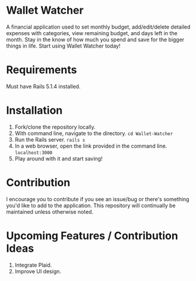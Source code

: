 # Wallet Watcher
A financial application used to set monthly budget, add/edit/delete detailed expenses with categories, view remaining budget, and days left in the month. Stay in the know of how much you spend and save for the bigger things in life. Start using Wallet Watcher today!

# Requirements
Must have Rails 5.1.4 installed.

# Installation
1. Fork/clone the repository locally.
2. With command line, navigate to the directory.
  `cd Wallet-Watcher`
3. Run the Rails server.
  `rails s`
4. In a web browser, open the link provided in the command line.
  `localhost:3000`
5. Play around with it and start saving!

# Contribution
I encourage you to contribute if you see an issue/bug or there's something you'd like to add to the application. This repository will continually be maintained unless otherwise noted.

# Upcoming Features / Contribution Ideas
1. Integrate Plaid.
2. Improve UI design.
